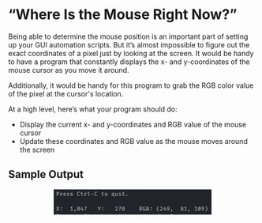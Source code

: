 # “Where Is the Mouse Right Now?”

Being able to determine the mouse position is an important part of setting up your GUI automation scripts. But it’s almost impossible to figure out the exact coordinates of a pixel just by looking at the screen. It would be handy to have a program that constantly displays the x- and y-coordinates of the mouse cursor as you move it around.

Additionally, it would be handy for this program to grab the RGB color value of the pixel at the cursor's location.

At a high level, here’s what your program should do:
- Display the current x- and y-coordinates and RGB value of the mouse cursor
- Update these coordinates and RGB value as the mouse moves around the screen

## Sample Output
<p align=center>
  <img src=./sample_output.png alt=sample console output>
</p>
